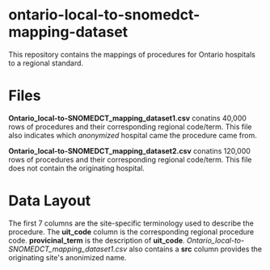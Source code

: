 # ontario-local-to-snomedct-mapping-dataset
This repository contains the mappings of procedures for Ontario hospitals to a regional standard.

# Files
**Ontario_local-to-SNOMEDCT_mapping_dataset1.csv** conatins 40,000 rows of procedures and their corresponding regional code/term. This file also indicates which *anonymized* hospital came the procedure came from.

**Ontario_local-to-SNOMEDCT_mapping_dataset2.csv** conatins 120,000 rows of procedures and their corresponding regional code/term. This file does not contain the originating hospital.

# Data Layout
The first 7 columns are the site-specific terminology used to describe the procedure. The **uit_code** column is the corresponding regional procedure code. **provicinal_term** is the description of **uit_code**. *Ontario_local-to-SNOMEDCT_mapping_dataset1.csv* also contains a **src** column provides the originating site's anonimized name. 


